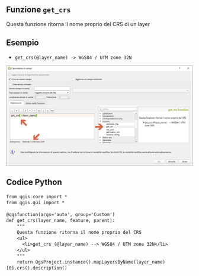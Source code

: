 ## Funzione `get_crs`

Questa funzione ritorna il nome proprio del CRS di un layer

## Esempio

* `get_crs(@layer_name) -> WGS84 / UTM zone 32N`

![](/img/custom/get_crs.png)

## Codice Python

```
from qgis.core import *
from qgis.gui import *

@qgsfunction(args='auto', group='Custom')
def get_crs(layer_name, feature, parent):
    """ 
	Questa funzione ritorna il nome proprio del CRS
	<ul>
      <li>get_crs (@layer_name) --> WGS84 / UTM zone 32N</li>
    </ul>
	"""
    return QgsProject.instance().mapLayersByName(layer_name)[0].crs().description()
```